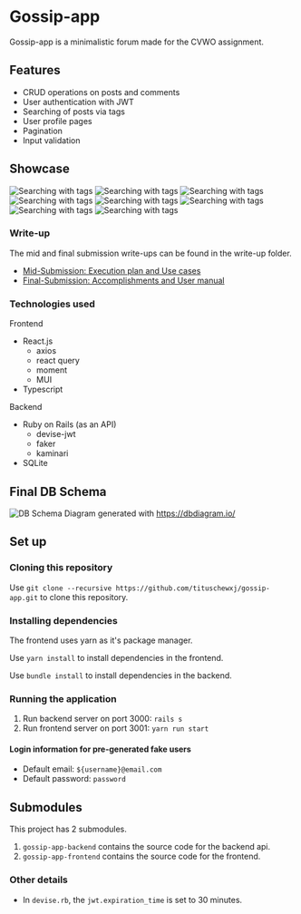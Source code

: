 # Gossip-app
Gossip-app is a minimalistic forum made for the CVWO assignment.

## Features
- CRUD operations on posts and comments
- User authentication with JWT
- Searching of posts via tags
- User profile pages
- Pagination
- Input validation

## Showcase
![Searching with tags](assets/chrome-capture-2023-0-22%20(1).png)
![Searching with tags](assets/chrome-capture-2023-0-22%20(2).png)
![Searching with tags](assets/chrome-capture-2023-0-22%20(3).png)
![Searching with tags](assets/chrome-capture-2023-0-22%20(4).png)
![Searching with tags](assets/chrome-capture-2023-0-22%20(5).png)
![Searching with tags](assets/chrome-capture-2023-0-22%20(6).png)
![Searching with tags](assets/chrome-capture-2023-0-22%20(7).png)
![Searching with tags](assets/chrome-capture-2023-0-22.png)

### Write-up
The mid and final submission write-ups can be found in the write-up folder.
- [Mid-Submission: Execution plan and Use cases](write-up/TitusChewXuanJun_A0251687U.pdf)
- [Final-Submission: Accomplishments and User manual](write-up/TitusChewXuanJun_A0251687U_FinalWriteup.pdf)


### Technologies used
Frontend
 - React.js
    - axios
    - react query
    - moment
    - MUI
 - Typescript

Backend
- Ruby on Rails (as an API)
    - devise-jwt
    - faker
    - kaminari
- SQLite

## Final DB Schema
![DB Schema Diagram](assets/db-schema-diagram.png)
generated with https://dbdiagram.io/

## Set up
### Cloning this repository
Use `git clone --recursive https://github.com/tituschewxj/gossip-app.git` to clone this repository.

### Installing dependencies
The frontend uses yarn as it's package manager.

Use `yarn install` to install dependencies in the frontend.

Use `bundle install` to install dependencies in the backend.

### Running the application
1. Run backend server on port 3000: `rails s`
2. Run frontend server on port 3001: `yarn run start`

#### Login information for pre-generated fake users
- Default email: `${username}@email.com`
- Default password: `password`

## Submodules
This project has 2 submodules.
<!-- Update submodules with git submodule update --remote -->
1. `gossip-app-backend` contains the source code for the backend api.
2. `gossip-app-frontend` contains the source code for the frontend.

### Other details
- In `devise.rb`, the `jwt.expiration_time` is set to 30 minutes.
